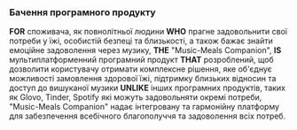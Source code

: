 ### Бачення програмного продукту

**FOR** споживача, як повнолітньої людини **WHO** прагне задовольнити свої потреби у їжі, особистій безпеці та близькості, а також бажає знайти емоційне задоволення через музику, **THE** "Music-Meals Companion", **IS** мультиплатформенний програмний продукт **THAT** розроблений, щоб дозволити користувачу отримати комплексне рішення, яке об'єднує можливості замовлення здорової їжі, підтримку близьких відносин та доступ до вишуканої музики **UNLIKE** інших програмних продуктів, таких як Glovo, Tinder, Spotify які можуть задовольняти окремі потреби, "Music-Meals Companion" надає інтегровану та гармонійну платформу для забезпечення всебічного благополуччя та задоволення всіх потреб.
